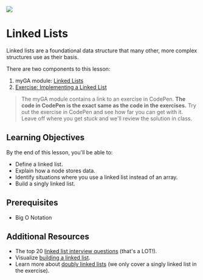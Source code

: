 ![](https://ga-dash.s3.amazonaws.com/production/assets/logo-9f88ae6c9c3871690e33280fcf557f33.png) 

# Linked Lists

Linked lists are a foundational data structure that many other, more complex structures use as their basis. 

There are two components to this lesson:
1. myGA module: [Linked Lists](https://my.generalassemb.ly/activities/397)
2. [Exercise: Implementing a Linked List](exercises/LinkedList.js)

> The myGA module contains a link to an exercise in CodePen. **The code in CodePen is the exact same as the code in the exercises.** Try out the exercise in CodePen and see how far you can get with it. Leave off where you get stuck and we'll review the solution in class.

## Learning Objectives
By the end of this lesson, you'll be able to:
- Define a linked list.
- Explain how a node stores data. 
- Identify situations where you use a linked list instead of an array.
- Build a singly linked list.

## Prerequisites
* Big O Notation

## Additional Resources
- The top 20 [linked list interview questions](https://www.geeksforgeeks.org/top-20-linked-list-interview-question/) (that's a LOT!).
- Visualize [building a linked list](https://visualgo.net/bn/list).
- Learn more about [doubly linked lists](https://github.com/trekhleb/javascript-algorithms/tree/master/src/data-structures/doubly-linked-list) (we only cover a singly linked list in the exercise).
